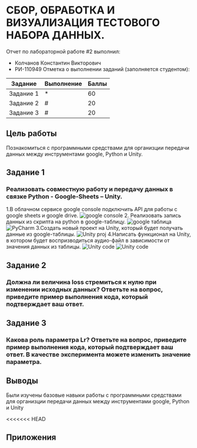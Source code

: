 # СБОР, ОБРАБОТКА И ВИЗУАЛИЗАЦИЯ ТЕСТОВОГО НАБОРА ДАННЫХ.
Отчет по лабораторной работе #2 выполнил:
- Колчанов Константин Викторович
- РИ-110949
Отметка о выполнении заданий (заполняется студентом):

| Задание | Выполнение | Баллы |
| ------ | ------ | ------ |
| Задание 1 | * | 60 |
| Задание 2 | # | 20 |
| Задание 3 | # | 20 |


## Цель работы
Познакомиться с программными средствами для организции передачи данных между инструментами google, Python и Unity.

## Задание 1
### Реализовать совместную работу и передачу данных в связке Python - Google-Sheets – Unity.

1.В облачном сервисе google console подключить API для работы с google sheets и google drive.
![google console](https://sun9-west.userapi.com/sun9-46/s/v1/ig2/ZEIkt2Hu0MKCQRmwUG1Cup_C8Lbev6wCknXKxRJanhKpFnWS4mP2GfnUiXvic5k6XJWbXCmlMEBHIfuWaFl9EWr9.jpg?size=1877x970&quality=96&type=album)
2. Реализовать запись данных из скрипта на python в google-таблицу.
![google таблица](https://sun9-east.userapi.com/sun9-17/s/v1/ig2/7c5aD5g45MC643ft93TyjqZT_CcuKMalWlAaemaUOZOZI6-Rci9ZNXGQfDj1eWAHZ4Zk1brILXlRR7BQnzoNIjsg.jpg?size=1877x968&quality=96&type=album)
![PyCharm](https://sun9-east.userapi.com/sun9-22/s/v1/ig2/J-0XcczmWK5IdH-5IBSpZuKgpE4roGNqwcmA6oP28x3Z3llPqpytqBmVNY5Uv_Rdgg8TQW3kkbETi1DeVK-in_q3.jpg?size=1252x940&quality=96&type=album)
3.Создать новый проект на Unity, который будет получать данные из google-таблицы.
![Unity proj](https://sun3.userapi.com/sun3-16/s/v1/ig2/-XU9WASOdXJ4atKr8ppT1RyLdJE2Wh2EWB2axpT_CA_FeN-ekz7FSyWbaIacE63ODKNIgK_K8Af43erRlhR8insH.jpg?size=1919x1041&quality=96&type=album)
4.Написать функционал на Unity, в котором будет воспризводиться аудио-файл в зависимости от значения данных из таблицы.
![Unity code](https://sun3.userapi.com/sun3-8/s/v1/ig2/x23mGHtz499QwcAA_PBiIew6Y1R5u8naqsSaweHWAXhPCkbX6mQtIEvGN8JaEzzgn-p8W1GFlmch67YPT5CzRtOc.jpg?size=1919x1041&quality=96&type=album)
![Unity code](https://sun3.userapi.com/sun3-13/s/v1/ig2/MurlZevouqN2-LjxC-bkwFTe8ppQNKhD4tOs3vjHuB6hKEoAuTQfY5u0ieyEgU7luIxLW9W5ZW2AOJNRfJv6pzXc.jpg?size=1919x1040&quality=96&type=album)

## Задание 2
### Должна ли величина loss стремиться к нулю при изменении исходных данных? Ответьте на вопрос, приведите пример выполнения кода, который подтверждает ваш ответ.


## Задание 3
### Какова роль параметра Lr? Ответьте на вопрос, приведите пример выполнения кода, который подтверждает ваш ответ. В качестве эксперимента можете изменить значение параметра.


## Выводы
Были изучены базовые навыки работы с программными средствами для организции передачи данных между инструментами google, Python и Unity

<<<<<<< HEAD
## Приложения
